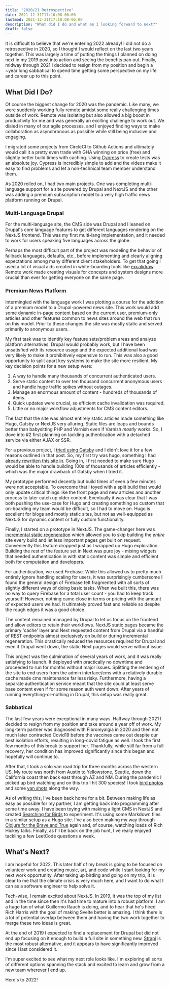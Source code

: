 ```yaml
---
title: "2020/21 Retrospective"
date: 2021-12-31T17:10:08-06:00
lastmod: 2021-12-31T17:10:08-06:00
description: "What did I do and what am I looking forward to next?"
draft: false
---
```


It is difficult to believe that we're entering 2022 already! I did not do a retrospective in 2020, so I thought I would reflect on the last two years together. This was largely a time of putting the things I planned on doing next in my 2019 post into action and seeing the benefits pan out. Finally, midway through 2021 I decided to resign from my position and begin a ~year long sabbatical to spend time getting some perspective on my life and career up to this point.

What Did I Do?
--------------

Of course the biggest change for 2020 was the pandemic. Like many, we were suddenly working fully remote amidst some really challenging times outside of work. Remote was isolating but also allowed a big boost in productivity for me and was generally an exciting challenge to work out. We dialed in many of our agile processes, and I enjoyed finding ways to make collaboration as asynchronous as possible while still being inclusive and engaging.

I migrated some projects from CircleCI to Github Actions and ultimately would call it a pretty even trade with GHA winning on price (free) and slightly better build times with caching. Using [Cypress](https://www.cypress.io) to create tests was an absolute joy. Cypress is incredibly simple to add and the videos make it easy to find problems and let a non-technical team member understand them.

As 2020 rolled on, I had two main projects. One was completing multi-language support for a site powered by Drupal and NextJS and the other was adding a premium subscription model to a very high traffic news platform running on Drupal.

### Multi-Language Drupal

For the multi-language site, the CMS side was Drupal and I leaned on Drupal's core language features to get different languages rendering on the NextJS frontend. This was my first multi-lang implementation, and it needed to work for users speaking five languages across the globe. 

Perhaps the most difficult part of the project was modeling the behavior of fallback languages, defaults, etc., before implementing and clearly aligning expectations among many different client stakeholders. To get that going I used a lot of visual aids created in white-boarding tools like [excalidraw](https://excalidraw.com/). Remote work made creating visuals for concepts and system designs more crucial than ever for getting everyone on the same page.

### Premium News Platform

Intermingled with the language work I was plotting a course for the addition of a premium model to a Drupal-powered news site. This work would add some dynamic in-page content based on the current user, premium-only articles and other features common to news sites around the web that run on this model. Prior to these changes the site was mostly static and served primarily to anonymous users.

My first task was to identify key feature sets/problem areas and analyze platform alternatives. Drupal would probably work, but I have been unsatisfied with its resource usage and the expected additional load was very likely to make it prohibitively expensive to run. This was also a good opportunity to split apart key systems to make the site more resilient. My key decision points for a new setup were:
1. A way to handle many thousands of concurrent authenticated users.
2. Serve static content to over ten thousand concurrent anonymous users and handle huge traffic spikes without outages.
3. Manage an enormous amount of content - hundreds of thousands of items.
4. Quick updates were crucial, so efficient cache invalidation was required.
5. Little or no major workflow adjustments for CMS content editors.

The fact that the site was almost entirely static articles made something like Hugo, Gatsby or NextJS very alluring. Static files are leaps and bounds better than babysitting PHP and Varnish even if Varnish *mostly* works. So, I dove into #2 first planning on tackling authentication with a detached service via either AJAX or SSR.

For a previous project, I [tried using Gatsby](https://www.mikaaguilar.com/posts/building-decoupled-drupal-sites-2019/) and I didn't love it for a few reasons outlined in that post. So, my first try was hugo, something I had [already rewritten this site in](https://www.mikaaguilar.com/posts/blogging-on-hugo/part-1/). Going in, I first needed to make sure Hugo would be able to handle building 100s of thousands of articles efficiently - which was the major drawback of Gatsby when I tried it. 

My prototype performed decently but build times of even a few minutes were not acceptable. To overcome that I toyed with a split build that would only update critical things like the front page and new articles and another process to later catch up older content. Eventually it was clear that I was both pushing the use-case for Hugo and creating something so custom that on-boarding my team would be difficult, so I had to move on. Hugo is excellent for blogs and mostly static sites, but not as well-equipped as NextJS for dynamic content or fully custom functionality.

Finally, I started on a prototype in NextJS. The game-changer here was [incremental static regeneration](https://nextjs.org/blog/next-9-5) which allowed you to skip building the *entire* site every build and let less important pages get built on request. Conveniently this feature dropped just as I wrapped up Hugo exploration. Building the rest of the feature set in Next was pure joy - mixing widgets that needed authentication in with static content was simple and efficient both for computation and developers.

For authentication, we used Firebase. While this allowed us to pretty much entirely ignore handling scaling for users, it was surprisingly cumbersome I found the general design of Firebase felt fragmented with all sorts of slightly different ways of doing basic tasks. When we built this, there was no way to query Firebase for a total user count - you had to keep track yourself! However, nothing came close in terms or pricing with the amount of expected users we had. It ultimately proved fast and reliable so despite the rough edges it was a good choice.

The content remained managed by Drupal to let us focus on the frontend and allow editors to retain their workflows. NextJS static pages became the primary 'cache' layer and Next requested content from Drupal via a handful of REST endpoints almost exclusively on build or during incremental regeneration. This drastically reduced the resources required for Drupal and even if Drupal went down, the static Next pages would serve without issue.

This project was the culmination of several years of work, and it was really satisfying to launch. It deployed with practically no downtime and proceeded to run for months without major issues. Splitting the rendering of the site to end users from the admin interface/cms with a relatively durable cache made cms maintenance far less risky. Furthermore, having a separate authentication service meant that the site could at least serve base content even if for some reason auth went down. After years of running everything-or-nothing in Drupal, this setup was really great.

### Sabbatical

The last few years were exceptional in many ways. Halfway through 2021 I decided to resign from my position and take around a year off of work. My long-term partner was diagnosed with Fibromyalgia in 2020 and then not much later contracted Covid19 before the vaccines came out despite our best isolation efforts, resulting in long-covid fatigue as well. I took the first few months of this break to support her. Thankfully, while still far from a full recovery, her condition has improved significantly since this began and hopefully will continue to.

After that, I took a solo van road trip for three months across the western US. My route was north from Austin to Yellowstone, Seattle, down the California coast then back east through AZ and NM. During the pandemic I picked up bird watching and on this trip I hit 300 species! I took [bird photos](https://www.instagram.com/diagnosisbirder/) and some [van shots](https://www.instagram.com/theohvan/) along the way.

As of writing this, I've been back home for a bit. Between making life as easy as possible for my partner, I am getting back into programming after some time away. I have been toying with making a light CMS in NextJS and created [Searching for Birds](https://www.searchingforbirds.com) to experiment. It's using some Markdown files in a similar setup as a Hugo site. I've also been making my way through [Clojure for the Brave and True](https://www.braveclojure.com/clojure-for-the-brave-and-true/) again and, of course, watching loads of Rich Hickey talks. Finally, as I'll be back on the job hunt, I've really enjoyed tackling a few LeetCode questions a week.

What's Next?
-----------

I am hopeful for 2022. This later half of my break is going to be focused on volunteer work and creating music, art, and code while I start looking for my next work opportunity. After taking up birding and going on my trip, it is clear to me that the climate crisis is very much here, and I want to do what I can as a software engineer to help solve it.

Tech-wise, I remain excited about NextJS. In 2019, it was the top of my list and in the time since then it's had time to mature into a robust platform. I am a huge fan of what Guillermo Rauch is doing, and to hear that he's hired Rich Harris with the goal of making Svelte better is amazing. I think there is a lot of potential overlap between them and having the two work together to merge these two ideas is great. 

At the end of 2019 I expected to find a replacement for Drupal but did not end up focusing on it enough to build a full site in something new. [Strapi](https://strapi.io) is the most robust alternative, and it appears to have significantly improved since I last considered it.

I'm super excited to see what my next role looks like. I'm exploring all sorts of different options spanning the stack and excited to learn and grow from a new team wherever I end up.

Here's to 2022!
